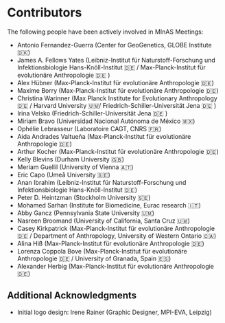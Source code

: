 # Contributors

The following people have been actively involved in MInAS Meetings:

- Antonio Fernandez-Guerra (Center for GeoGenetics, GLOBE Institute 🇩🇰)
- James A. Fellows Yates (Leibniz-Institut für Naturstoff-Forschung und Infektionsbiologie Hans-Knöll-Institut 🇩🇪 / Max-Planck-Institut für evolutionäre Anthropologie 🇩🇪 )
- Alex Hübner (Max-Planck-Institut für evolutionäre Anthropologie 🇩🇪)
- Maxime Borry (Max-Planck-Institut für evolutionäre Anthropologie 🇩🇪)
- Christina Warinner (Max Planck Institute for Evolutionary Anthropology 🇩🇪 / Harvard University 🇺🇲/ Friedrich-Schiller-Universität Jena 🇩🇪 )
- Irina Velsko (Friedrich-Schiller-Universität Jena 🇩🇪 )
- Miriam Bravo (Universidad Nacional Autónoma de México 🇲🇽)
- Ophélie Lebrasseur (Laboratoire CAGT, CNRS 🇫🇷)
- Aida Andrades Valtueña (Max-Planck-Institut für evolutionäre Anthropologie 🇩🇪)
- Arthur Kocher (Max-Planck-Institut für evolutionäre Anthropologie 🇩🇪)
- Kelly Blevins (Durham University 🇬🇧)
- Meriam Guellil (University of Vienna 🇦🇹)
- Eric Capo (Umeå University 🇸🇪)
- Anan Ibrahim (Leibniz-Institut für Naturstoff-Forschung und Infektionsbiologie Hans-Knöll-Institut 🇩🇪)
- Peter D. Heintzman (Stockholm University 🇸🇪)
- Mohamed Sarhan (Institute for Biomedicine, Eurac research 🇮🇹)
- Abby Gancz (Pennsylvania State University 🇺🇲)
- Nasreen Broomand (University of California, Santa Cruz 🇺🇲)
- Casey Kirkpatrick (Max-Planck-Institut für evolutionäre Anthropologie 🇩🇪 / Department of Anthropology, University of Western Ontario 🇨🇦)
- Alina Hiß (Max-Planck-Institut für evolutionäre Anthropologie 🇩🇪)
- Lorenza Coppola Bove (Max-Planck-Institut für evolutionäre Anthropologie 🇩🇪 / University of Granada, Spain 🇪🇸)
- Alexander Herbig (Max-Planck-Institut für evolutionäre Anthropologie 🇩🇪)

## Additional Acknowledgments

- Initial logo design: Irene Rainer (Graphic Designer, MPI-EVA, Leipzig)
